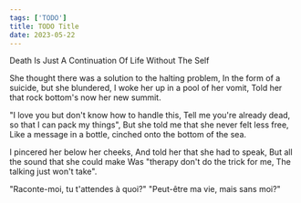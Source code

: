 ```yaml
---
tags: ['TODO']
title: TODO Title
date: 2023-05-22
---
```


Death Is Just A Continuation Of Life Without The Self

She thought there was a solution to the halting problem,
In the form of a suicide, but she blundered,
I woke her up in a pool of her vomit,
Told her that rock bottom's now her new summit.

"I love you but don't know how to handle this,
Tell me you're already dead, so that I can pack my things",
But she told me that she never felt less free,
Like a message in a bottle, cinched onto the bottom of the sea.

I pincered her below her cheeks,
And told her that she had to speak,
But all the sound that she could make
Was "therapy don't do the trick for me,
The talking just won't take".

"Raconte-moi, tu t'attendes à quoi?"
"Peut-être ma vie, mais sans moi?"

